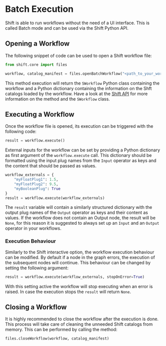 # Batch Execution

Shift is able to run workflows without the need of a UI interface. This is called Batch mode and can be used via the Shift Python API.

## Opening a Workflow

The following snippet of code can be used to open a Shift workflow file:

```python
from shift.core import files

workflow, catalog_manifest = files.openBatchWorkflow("<path_to_your_workflow_file>")
```

This method execution will return the `SWorkflow` Python class containing the workflow and a Python dictionary containing the information on the Shft catalogs loaded by the workflow. Have a look at the [Shift API](../../reference/api.md) for more information on the method and the `SWorkflow` class.

## Executing a Workflow

Once the workflow file is opened, its execution can be triggered with the following code:

```python
result = workflow.execute()
```

External inputs for the workflow can be set by providing a Python dictionary as first argument of the `workflow.execute` call. This dictionary should be formatted using the input plug names from the `Input` operator as keys and the content that should be passed as values.

```python
workflow_externals = {
    "myFloatPlug1": 1.5,
    "myFloatPlug2": 9.5,
    "myBooleanPlug": True
}
result = workflow.execute(workflow_externals)
```

The `result` variable will contain a similarly structured dictionary with the output plug names of the `Output` operator as keys and their content as values. If the workflow does not contain an Output node, the result will be `None`, for this reason it is suggested to always set up an `Input` and an `Output` operator in your workflows.

### Execution Behaviour

Similarly to the Shift interactive option, the workflow execution behaviour can be modified. By default if a node in the graph errors, the execution of the subsequent nodes will continue. This behaviour can be changed by setting the following argument:

```python
result = workflow.execute(workflow_externals, stopOnError=True)
```

With this setting active the workflow will stop executing when an error is raised. In case the execution stops the `result` will return `None`.

## Closing a Workflow

It is highly recommended to close the workflow after the execution is done. This process will take care of cleaning the unneeded Shift catalogs from memory. This can be performed by calling the method:

```python
files.closeWorkflow(workflow, catalog_manifest)
```
